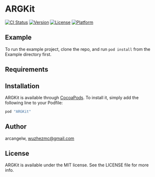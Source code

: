 # ARGKit

[![CI Status](http://img.shields.io/travis/arcangelw/ARGKit.svg?style=flat)](https://travis-ci.org/arcangelw/ARGKit)
[![Version](https://img.shields.io/cocoapods/v/ARGKit.svg?style=flat)](http://cocoapods.org/pods/ARGKit)
[![License](https://img.shields.io/cocoapods/l/ARGKit.svg?style=flat)](http://cocoapods.org/pods/ARGKit)
[![Platform](https://img.shields.io/cocoapods/p/ARGKit.svg?style=flat)](http://cocoapods.org/pods/ARGKit)

## Example

To run the example project, clone the repo, and run `pod install` from the Example directory first.

## Requirements

## Installation

ARGKit is available through [CocoaPods](http://cocoapods.org). To install
it, simply add the following line to your Podfile:

```ruby
pod "ARGKit"
```

## Author

arcangelw, wuzhezmc@gmail.com

## License

ARGKit is available under the MIT license. See the LICENSE file for more info.
